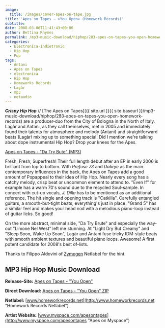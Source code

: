 ```yaml
---
image:
  title: /images/cover-apes-on-tape.jpg
title: 'Apes on Tapes – »You Open« (Homework Records)'
subtitle: 
date: 2008-03-06T11:41:43+00:00
author: Bettina Rhymes
permalink: /mp3-music-download/hiphop/283-apes-on-tapes-you-open-homework-records
categories:
  - Electronica-Indietronic
  - Hip Hop
  - Pop
tags:
  - Antani
  - Apes on Tapes
  - electronica
  - Hip Hop
  - Homeworks Records
  - Lagàr
  - mp3
  - netaudio
---
```

***Crispy Hip Hop*** // [The Apes on Tapes]({{ site.url }}{{ site.baseurl }}/mp3-music-download/hiphop/283-apes-on-tapes-you-open-homework-records) are a producer-duo from the City of Bologna in the North of Italy. Lagàr and Antani, as they call themselves, met in 2005 and immediately found their talents for atmosphere and melody (Antani) and straightforward beats (Lagàr) mixing up to something special. Did I mention we're talking about dope instrumental Hip Hop? Drop your knees for the Apes.

<!--mp3links-->


  
[Apes on Tapes - "Da Try Bute" (MP3)](http://mp3.phlow.de/phlow-magazine/07_Da_Try_Bute.mp3)
  
<!--mp3linksend-->

<!--more-->

Fresh, Fresh, Superfresh! Their full length debut after an EP in early 2006 is brilliant from top to bottom. With _Prefuse 73_ and _Dabrye_ as the main contemporary influences in the back, the Apes on Tapes add a good amount of Popappeal to their idea of Hip Hop. Nearly every song has a catchy melody, crisp beat or uncommon element to attend to. "Even If" for example has a warm 70's sound due to the recycled Soul-sample. In concert with cut-up vocals, _J. Dilla_ has to be mentioned as an additional reference. The hit single and opening track is "Catkilla". Carefully entangled guitars, a smooth-but-tight beats, everything's just in place. "Grand 5" has a similar feel and makes your head nod with a melodious piano-loop instead of guitar licks. So good!

On the more abstract, minimal side, "Da Try Brute" and especially the way-out "Limone Nel West" left me stunning. At "Light Dry But Creamy" and "Sleep Soon, Wake Up Soon", Lagàr and Antani fuse tricky IDM-style beats with smooth ambient textures and beautiful piano loops. Awesome! A first potent candidate for 2008's best of-lists.

Thanks to Filippo Aldovini of [Zymogen](http://www.zymogen.net "Zymogen Netlabel") Netlabel for the hint.

## MP3 Hip Hop Music Download

**Release-Site:** [Apes on Tapes - "You Open"](http://www.homeworkrecords.net/) 
  
 **Direct Download:** [Apes on Tapes - "You Open" ZIP](http://www.homeworkrecords.net/download.php?hwr009.zip)
  
 **Netlabel:** [www.homeworkrecords.net](http://www.homeworkrecords.net "Homework Records Netlabel")
  
 **Artist Website:** [www.myspace.com/apesontapes](http://www.myspace.com/apesontapes "Apes on Myspace")